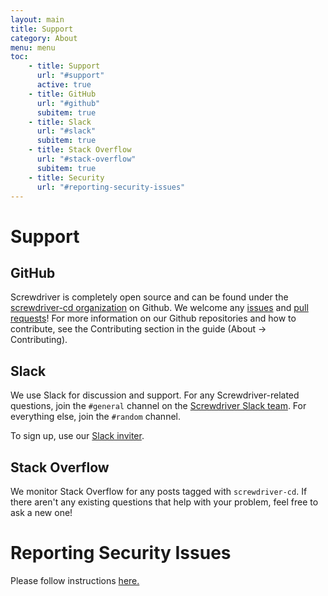 ```yaml
---
layout: main
title: Support
category: About
menu: menu
toc:
    - title: Support
      url: "#support"
      active: true
    - title: GitHub
      url: "#github"
      subitem: true
    - title: Slack
      url: "#slack"
      subitem: true
    - title: Stack Overflow
      url: "#stack-overflow"
      subitem: true
    - title: Security
      url: "#reporting-security-issues"
---
```

# Support

## GitHub
Screwdriver is completely open source and can be found under the [screwdriver-cd organization](https://github.com/screwdriver-cd)
on Github. We welcome any [issues](https://github.com/screwdriver-cd/screwdriver/issues) and [pull requests](https://github.com/screwdriver-cd/screwdriver/pulls)!
For more information on our Github repositories and how to contribute, see the Contributing section in the guide (About -> Contributing).

## Slack
We use Slack for discussion and support. For any Screwdriver-related questions, join the `#general` channel on the
[Screwdriver Slack team](https://screwdriver-cd.slack.com). For everything else, join the `#random` channel.

To sign up, use our [Slack inviter](http://slack.screwdriver.cd).


## Stack Overflow
We monitor Stack Overflow for any posts tagged with `screwdriver-cd`. If
there aren't any existing questions that help with your problem, feel free to ask a new one!

# Reporting Security Issues

Please follow instructions [here.](security#reporting-vulnerabilities)
